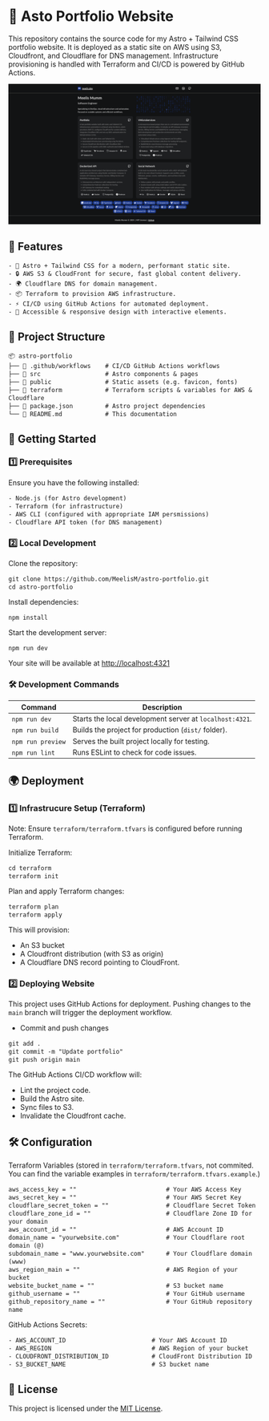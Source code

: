 # 🚀 Asto Portfolio Website

This repository contains the source code for my Astro + Tailwind CSS portfolio website. It is deployed as a static site on AWS using S3, Cloudfront, and Cloudflare for DNS management. Infrastructure provisioning is handled with Terraform and CI/CD is powered by GitHub Actions.

![Website Preview](/.github/assets/website.png)

## 📌 Features

    - 🚀 Astro + Tailwind CSS for a modern, performant static site.
    - 🔒 AWS S3 & CloudFront for secure, fast global content delivery.
    - 🌍 Cloudflare DNS for domain management.
    - 📦 Terraform to provision AWS infrastructure.
    - ⚡ CI/CD using GitHub Actions for automated deployment.
    - 🎨 Accessible & responsive design with interactive elements.

## 📂 Project Structure

```
📦 astro-portfolio
├── 📁 .github/workflows    # CI/CD GitHub Actions workflows
├── 📁 src                  # Astro components & pages
├── 📁 public               # Static assets (e.g. favicon, fonts)
├── 📁 terraform            # Terraform scripts & variables for AWS & Cloudflare
├── 📄 package.json         # Astro project dependencies
└── 📄 README.md            # This documentation
```

## 🚀 Getting Started

### 1️⃣ Prerequisites

Ensure you have the following installed:

    - Node.js (for Astro development)
    - Terraform (for infrastructure)
    - AWS CLI (configured with appropriate IAM persmissions)
    - Cloudflare API token (for DNS management)

### 2️⃣ Local Development

Clone the repository:

```
git clone https://github.com/MeelisM/astro-portfolio.git
cd astro-portfolio
```

Install dependencies:

```
npm install
```

Start the development server:

```
npm run dev
```
Your site will be available at [http://localhost:4321](http://localhost:4321)
### 🛠 Development Commands

| Command           | Description                                              |
| ----------------- | -------------------------------------------------------- |
| `npm run dev`     | Starts the local development server at `localhost:4321`. |
| `npm run build`   | Builds the project for production (`dist/` folder).      |
| `npm run preview` | Serves the built project locally for testing.            |
| `npm run lint`    | Runs ESLint to check for code issues.                    |

## 🌍 Deployment

### 1️⃣ Infrastrucure Setup (Terraform)

Note: Ensure `terraform/terraform.tfvars` is configured before running Terraform.

Initialize Terraform:

```
cd terraform
terraform init
```

Plan and apply Terraform changes:

```
terraform plan
terraform apply
```

This will provision:

- An S3 bucket
- A Cloudfront distribution (with S3 as origin)
- A Cloudflare DNS record pointing to CloudFront.

### 2️⃣ Deploying Website

This project uses GitHub Actions for deployment. Pushing changes to the `main` branch will trigger the deployment workflow.

- Commit and push changes

```
git add .
git commit -m "Update portfolio"
git push origin main
```

The GitHub Actions CI/CD workflow will:

- Lint the project code.
- Build the Astro site.
- Sync files to S3.
- Invalidate the Cloudfront cache.

## 🛠️ Configuration

Terraform Variables (stored in `terraform/terraform.tfvars`, not commited. You can find the variable examples in `terraform/terraform.tfvars.example`.)

```text
aws_access_key = ""                         # Your AWS Access Key
aws_secret_key = ""                         # Your AWS Secret Key
cloudflare_secret_token = ""                # Cloudflare Secret Token
cloudflare_zone_id = ""                     # Cloudflare Zone ID for your domain
aws_account_id = ""                         # AWS Account ID
domain_name = "yourwebsite.com"             # Your Cloudflare root domain (@)
subdomain_name = "www.yourwebsite.com"      # Your Cloudflare domain (www)
aws_region_main = ""                        # AWS Region of your bucket
website_bucket_name = ""                    # S3 bucket name
github_username = ""                        # Your GitHub username
github_repository_name = ""                 # Your GitHub repository name
```

GitHub Actions Secrets:

    - AWS_ACCOUNT_ID                        # Your AWS Account ID
    - AWS_REGION                            # AWS Region of your bucket
    - CLOUDFRONT_DISTRIBUTION_ID            # CloudFront Distribution ID
    - S3_BUCKET_NAME                        # S3 bucket name

## 📜 License

This project is licensed under the [MIT License](/LICENSE).
